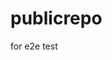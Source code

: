 # publicrepo
for e2e test
















































































































































































































































































































































































































































































































































































































































































































































































































































































































































































































































































































































































































































































































































































































































































































































































































































































































































































































































































































































































































































































































































































































































































































































































































































































































































































































































































































































































































































